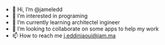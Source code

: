 - 👋 Hi, I’m @jameledd
- 👀 I’m interested in programing
- 🌱 I’m currently learning architectel ingineer 
- 💞️ I’m looking to collaborate on some apps to help my work
- 📫 How to reach me j.eddiniaoui@iam.ma

